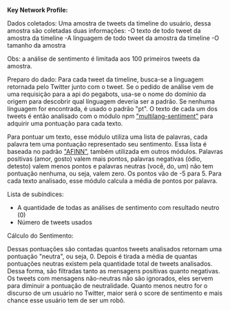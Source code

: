 **Key Network Profile:**

Dados coletados:
Uma amostra de tweets da timeline do usuário, dessa amostra são coletadas duas informações:
  -O texto de todo tweet da amostra da timeline
  -A linguagem de todo tweet da amostra da timeline
  -O tamanho da amostra

Obs: a análise de sentimento é limitada aos 100 primeiros tweets da amostra.

Preparo do dado:
Para cada tweet da timeline, busca-se a linguagem retornada pelo Twitter junto com o tweet.
Se o pedido de análise vem de uma requisição para a api do pegabots, usa-se o nome do domínio da origem para descobrir qual línguagem deveria ser a padrão. Se nenhuma línguagem for encontrada, é usado o padrão "pt".
O texto de cada um dos tweets é então analisado com o módulo npm ["multilang-sentiment"](https://www.npmjs.com/package/multilang-sentiment) para adquirir uma pontuação para cada texto. 

Para pontuar um texto, esse módulo utiliza uma lista de palavras, cada palavra tem uma pontuação representado seu sentimento. Essa lista é baseada no padrão ["AFINN"](http://www2.imm.dtu.dk/pubdb/pubs/6010-full.html), também utilizada em outros módulos.
Palavras positivas (amor, gosto) valem mais pontos, palavras negativas (ódio, detesto) valem menos pontos e palavras neutras (você, do, um) não tem pontuação nenhuma, ou seja, valem zero. Os pontos vão de -5 para 5. Para cada texto analisado, esse módulo calcula a média de pontos por palavra.



Lista de subíndices:

- A quantidade de todas as análises de sentimento com resultado neutro (0)
- Número de tweets usados

Cálculo do Sentimento:

Dessas pontuações são contadas quantos tweets analisados retornam uma pontuação "neutra", ou seja, 0. Depois é tirada a média de quantas pontuações neutras existem pela quantidade total de tweets analisados.
Dessa forma, são filtradas tanto as mensagens positivas quanto negativas. Os tweets com mensagens não-neutras não são ignorados, eles servem para diminuir a pontuação de neutralidade. 
Quanto menos neutro for o discurso de um usuário no Twitter, maior será o score de sentimento e mais chance esse usuário tem de ser um robô. 

